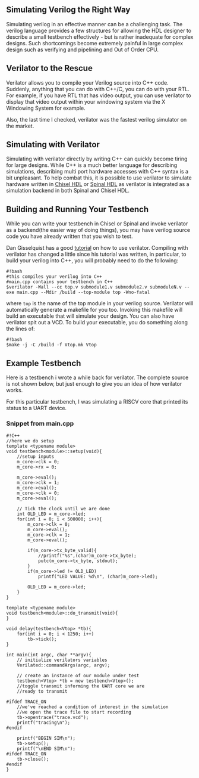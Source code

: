 ## Simulating Verilog the Right Way

Simulating verilog in an effective manner can be a challenging task. The verilog language provides a few structures for allowing the HDL designer to describe a small testbench effectively - but is rather inadequate for complex designs. Such shortcomings become extremely painful in large complex design such as verifying and pipelining and Out of Order CPU.

## Verilator to the Rescue 

Verilator allows you to compile your Verilog source into C++ code. Suddenly, anything that you can do with C++/C, you can do with your RTL. For example, if you have RTL that has video output, you can use verilator to display that video output within your windowing system via the X Windowing System for example.

Also, the last time I checked, verilator was the fastest verilog simulator on the market.

## Simulating with Verilator
Simulating with verilator directly by writing C++ can quickly become tiring for large designs. While C++ is a much better language for describing simulations, describing multi port hardware accesses with C++ syntax is a bit unpleasant. 
To help combat this, it is possible to use verilator to simulate hardware written in [Chisel HDL] or [Spinal HDL] as verilator is integrated as a simulation backend in both Spinal and Chisel HDL. 

## Building and Running Your Testbench
While you can write your testbench in Chisel or Spinal and invoke verilator as a backend(the easier way of doing things), you may have verilog source code you have already written that you wish to test.

Dan Gisselquist has a good [tutorial] on how to use verilator. Compiling with verilator has changed a little since his tutorial was written, in particular, to build your verilog into C++, you will probably need to do the following:

    #!bash
	#this compiles your verilog into C++
	#main.cpp contains your testbench in C++
    $verilator -Wall --cc top.v submodule1.v submodule2.v submoduleN.v --exe main.cpp --Mdir /build --top-module top -Wno-fatal

where ```top``` is the name of the top module in your verilog source.
Verilator will automatically generate a makefile for you too. Invoking this makefile will build an executable that will simulate your design.
You can also have verilator spit out a VCD.
To build your executable, you do something along the lines of:

    #!bash
    $make -j -C /build -f Vtop.mk Vtop

## Example Testbench
Here is a testbench i wrote a while back for verilator. The complete source is not shown below, but just enough to give you an idea of how verilator works.

For this particular testbench, I was simulating a RISCV core that printed its status to a UART device.

### Snippet from main.cpp

    #!C++
    //here we do setup
    template <typename module>
    void testbench<module>::setup(void){
    	//setup inputs
    	m_core->clk = 0;
    	m_core->rx = 0;
    
    	m_core->eval();
    	m_core->clk = 1;
    	m_core->eval();
    	m_core->clk = 0;
    	m_core->eval();
    
    	// Tick the clock until we are done
    	int OLD_LED = m_core->led;
    	for(int i = 0; i < 500000; i++){
    		m_core->clk = 0;
    		m_core->eval();
    		m_core->clk = 1;
    		m_core->eval();
    
    		if(m_core->tx_byte_valid){
    			//printf("%s",(char)m_core->tx_byte);
    			putc(m_core->tx_byte, stdout);
    		}
    		if(m_core->led != OLD_LED)
    			printf("LED VALUE: %d\n", (char)m_core->led);
    
    		OLD_LED = m_core->led;
    	}
    }
    
    template <typename module>
    void testbench<module>::do_transmit(void){
    }
    
    void delay(testbench<Vtop> *tb){
    	for(int i = 0; i < 1250; i++)
    		tb->tick();
    }
    
    int main(int argc, char **argv){
    	// initialize verilators variables
    	Verilated::commandArgs(argc, argv);
    
    	// create an instance of our module under test
    	testbench<Vtop> *tb = new testbench<Vtop>();
    	//toggle transmit informing the UART core we are
    	//ready to transmit
    
    #ifdef TRACE_ON
    	//we've reached a condition of interest in the simulation
    	//we open the trace file to start recording
    	tb->opentrace("trace.vcd");
    	printf("tracing\n");
    #endif
    
    	printf("BEGIN SIM\n");
    	tb->setup();
    	printf("\nEND SIM\n");
    #ifdef TRACE_ON
    	tb->close();
    #endif
    }
	
	

[Spinal HDL]:https://spinalhdl.github.io/SpinalDoc-RTD/
[Chisel HDL]:https://www.chisel-lang.org
[tutorial]:https://zipcpu.com/blog/2017/06/21/looking-at-verilator.html
